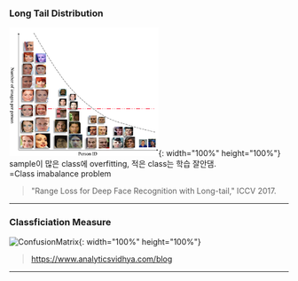 ### Long Tail Distribution
![LongTailDistribuition](./image/LongTailDistribuition.png){: width="100%" height="100%"}  
sample이 많은 class에 overfitting, 적은 class는 학습 잘안댐.  
=Class imabalance problem  
> "Range Loss for Deep Face Recognition with Long-tail," ICCV 2017.  

-------------------------------------------------------

### Classficiation Measure
![ConfusionMatrix](./image/ConfusionMatrix.png){: width="100%" height="100%"}  
> https://www.analyticsvidhya.com/blog  

-------------------------------------------------------

